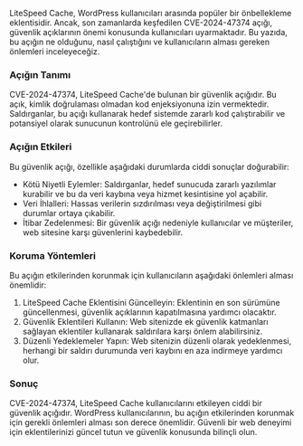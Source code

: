 LiteSpeed Cache, WordPress kullanıcıları arasında popüler bir önbellekleme eklentisidir. Ancak, son zamanlarda keşfedilen CVE-2024-47374 açığı, güvenlik açıklarının önemi konusunda kullanıcıları uyarmaktadır. Bu yazıda, bu açığın ne olduğunu, nasıl çalıştığını ve kullanıcıların alması gereken önlemleri inceleyeceğiz.

### Açığın Tanımı

CVE-2024-47374, LiteSpeed Cache'de bulunan bir güvenlik açığıdır. Bu açık, kimlik doğrulaması olmadan kod enjeksiyonuna izin vermektedir. Saldırganlar, bu açığı kullanarak hedef sistemde zararlı kod çalıştırabilir ve potansiyel olarak sunucunun kontrolünü ele geçirebilirler. 

### Açığın Etkileri

Bu güvenlik açığı, özellikle aşağıdaki durumlarda ciddi sonuçlar doğurabilir:

- Kötü Niyetli Eylemler: Saldırganlar, hedef sunucuda zararlı yazılımlar kurabilir ve bu da veri kaybına veya hizmet kesintisine yol açabilir.
- Veri İhlalleri: Hassas verilerin sızdırılması veya değiştirilmesi gibi durumlar ortaya çıkabilir.
- İtibar Zedelenmesi: Bir güvenlik açığı nedeniyle kullanıcılar ve müşteriler, web sitesine karşı güvenlerini kaybedebilir.

### Koruma Yöntemleri

Bu açığın etkilerinden korunmak için kullanıcıların aşağıdaki önlemleri alması önemlidir:

1. LiteSpeed Cache Eklentisini Güncelleyin: Eklentinin en son sürümüne güncellenmesi, güvenlik açıklarının kapatılmasına yardımcı olacaktır.
2. Güvenlik Eklentileri Kullanın: Web sitenizde ek güvenlik katmanları sağlayan eklentiler kullanarak saldırılara karşı önlem alabilirsiniz.
3. Düzenli Yedeklemeler Yapın: Web sitenizin düzenli olarak yedeklenmesi, herhangi bir saldırı durumunda veri kaybını en aza indirmeye yardımcı olur.

### Sonuç

CVE-2024-47374, LiteSpeed Cache kullanıcılarını etkileyen ciddi bir güvenlik açığıdır. WordPress kullanıcılarının, bu açığın etkilerinden korunmak için gerekli önlemleri alması son derece önemlidir. Güvenli bir web deneyimi için eklentilerinizi güncel tutun ve güvenlik konusunda bilinçli olun.
